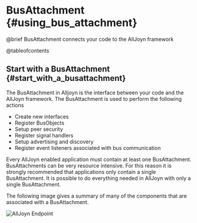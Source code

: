 BusAttachment {#using_bus_attachment}
=========================

@brief BusAttachment connects your code to the AllJoyn framework

@tableofcontents

<!------------------------------------------------------------------------------
Copyright AllSeen Alliance.

THIS DOCUMENT AND ALL INFORMATION CONTAINED HEREIN ARE PROVIDED ON AN AS-IS 
BASIS WITHOUT WARRANTY OF ANY KIND.
------------------------------------------------------------------------------->

Start with a BusAttachment {#start_with_a_busattachment}
-------------------------
The BusAttachment in Alljoyn is the interface between your code and the AllJoyn
framework.  The BusAttachment is used to perform the following actions

 - Create new interfaces
 - Register BusObjects
 - Setup peer security
 - Register signal handlers
 - Setup advertising and discovery
 - Register event listeners associated with bus communication

Every AllJoyn enabled application must contain at least one BusAttachment.
BusAttachments can be very resource intensive.  For this reason it is strongly
recommended that applications only contain a single BusAttachment. It is possible
to do everything needed in AllJoyn with only a single BusAttachment.

The following image gives a summary of many of the components that are associated
with a BusAttachment.

![AllJoyn Endpoint](AllJoynEndpoint.png)